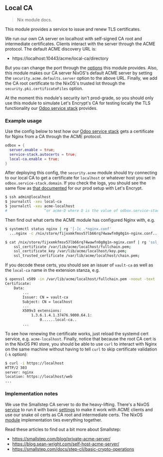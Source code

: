 Local CA
--------
> Nix module docs.

This module provides a service to issue and renew TLS certificates.

We run our own CA server on localhost with self-signed CA root and
intermediate certificates. Clients interact with the server through
the ACME protocol. The default ACME discovery URL is:
- https://localhost:10443/acme/local-ca/directory

But you can change the port through the [options][iface] this module
provides. Also, this module makes our CA server NixOS's default ACME
server by setting the `security.acme.defaults.server` option to the
above URL. Finally, we add the CA root certificate to the NixOS's
trusted lot through the `security.pki.certificateFiles` option.

At the moment this module's security isn't prod-grade, so you should
only use this module to simulate Let's Encrypt's CA for testing locally
the TLS functionality our [Odoo service stack][svc-stack] provides.


### Example usage

Use the config below to test how our [Odoo service stack][svc-stack]
gets a certificate for Nginx from a CA through the ACME protocol.

```nix
odbox = {
  server.enable = true;
  service-stack.autocerts = true;
  local-ca.enable = true;
}
```

After deploying this config, the `security.acme` module should try
connecting to our local CA to get a certificate for `localhost` or
whatever host you set in `odbox.service-stack.domain`. If you check
the logs, you should see the same flow as [that documented][svc-stack]
for our prod setup with Let's Encrypt.

```bash
$ ssh admin@localhost
$ journalctl -xeu local-ca
$ journalctl -xeu acme-localhost
#                 ^or acme-D where D is the value of odbox.service-stack.domain
```

Then find out what certs the ACME module has configured Nginx with,
e.g.

```bash
$ systemctl status nginx | rg '[-]c .*nginx.conf'
  ...nginx -c /nix/store/fijxxmkfmsv57lb66rq74wawfn0g0g1n-nginx.conf...

$ cat /nix/store/fijxxmkfmsv57lb66rq74wawfn0g0g1n-nginx.conf | rg 'ssl_.*cert.*'
    ssl_certificate /var/lib/acme/localhost/fullchain.pem;
    ssl_certificate_key /var/lib/acme/localhost/key.pem;
    ssl_trusted_certificate /var/lib/acme/localhost/chain.pem;
```

If you decode these certs, you should see an issuer of `vault-ca` as
well as the `local-ca` name in the extension stanza, e.g.

```bash
$ openssl x509 -in /var/lib/acme/localhost/fullchain.pem -noout -text
Certificate:
    Data:
        ...
        Issuer: CN = vault-ca
        Subject: CN = localhost
        ...
        X509v3 extensions:
            1.3.6.1.4.1.37476.9000.64.1:
                0......local-ca..
        ...
```

To see how renewing the certificate works, just reload the systemd
cert service, e.g. `acme-localhost`. Finally, notice that because
the root CA cert is in the NixOS PKI store, you should be able to
use `curl` to interact with Nginx on the same machine without having
to tell `curl` to skip certificate validation (`-k` option):

```bash
$ curl -i https://localhost
HTTP/2 303
server: nginx
location: https://localhost/web
...
```


### Implementation notes

We use the Smallstep CA server to do the heavy-lifting. There's a
NixOS [service][svc] to run it with basic [settings][step-cfg] to
make it work with ACME clients and use our snake oil certs as CA
root and intermediate certs. The NixOS [module][module] implementation
ties everything together.

Read these articles to find out a bit more about Smallstep:
- https://smallstep.com/blog/private-acme-server/
- https://blog.sean-wright.com/self-host-acme-server/
- https://smallstep.com/docs/step-cli/basic-crypto-operations




[iface]: ./interface.nix
[module]: ./module.nix
[step-cfg]: ./smallstep-config.nix
[svc]: ./svc.nix
[svc-stack]: ../service-stack/docs.md
